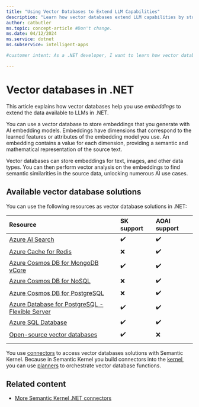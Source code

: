 ```yaml
---
title: "Using Vector Databases to Extend LLM Capabilities"
description: "Learn how vector databases extend LLM capabilities by storing and processing embeddings in .NET."
author: catbutler
ms.topic: concept-article #Don't change.
ms.date: 04/12/2024
ms.service: dotnet
ms.subservice: intelligent-apps

#customer intent: As a .NET developer, I want to learn how vector databases store and process embeddings in .NET so I can make more data available to LLMs in my apps.

---
```


# Vector databases in .NET

This article explains how vector databases help you use *embeddings* to extend the data available to LLMs in .NET.

You can use a vector database to store embeddings that you generate with AI embedding models. Embeddings have dimensions that correspond to the learned features or attributes of the embedding model you use. An embedding contains a value for each dimension, providing a semantic and mathematical representation of the source text.

Vector databases can store embeddings for text, images, and other data types. You can then perform vector analysis on the embeddings to find semantic similarities in the source data, unlocking numerous AI use cases.

## Available vector database solutions

You can use the following resources as vector database solutions in .NET:

| Resource | SK support | AOAI support |
|:-|:-|:-|
| [Azure AI Search](/azure/search/vector-search-overview) | ✔️ | ✔️ |
| [Azure Cache for Redis](/azure/azure-cache-for-redis/cache-tutorial-vector-similarity) | ❌ | ✔️ |
| [Azure Cosmos DB for MongoDB vCore](/azure/cosmos-db/mongodb/vcore/vector-search) | ✔️ | ✔️ |
| [Azure Cosmos DB for NoSQL](/azure/cosmos-db/vector-search) | ❌ | ✔️ |
| [Azure Cosmos DB for PostgreSQL](/azure/cosmos-db/postgresql/howto-use-pgvector) | ❌ | ✔️ |
| [Azure Database for PostgreSQL - Flexible Server](/azure/postgresql/flexible-server/how-to-use-pgvector) | ✔️ | ✔️ |
| [Azure SQL Database](/azure/azure-sql/database/ai-artificial-intelligence-intelligent-applications?&preserve-view=true#vector-search) | ✔️ | ✔️ |
| [Open-source vector databases](/azure/cosmos-db/mongodb/vcore/vector-search-ai) | ✔️ | ❌ |
| | | |

You use [connectors](/semantic-kernel/memories/vector-db#available-connectors-to-vector-databases) to access vector databases solutions with Semantic Kernel. Because in Semantic Kernel you build connectors into the [kernel](/semantic-kernel/agents/kernel/?tabs=Csharp), you can use [planners](/semantic-kernel/agents/planners/?tabs=Csharp) to orchestrate vector database functions.

## Related content

- [More Semantic Kernel .NET connectors](https://github.com/microsoft/semantic-kernel/tree/main/dotnet/src/Connectors)
